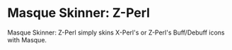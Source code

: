 # Masque Skinner: Z-Perl

Masque Skinner: Z-Perl simply skins X-Perl's or Z-Perl's Buff/Debuff icons with Masque.